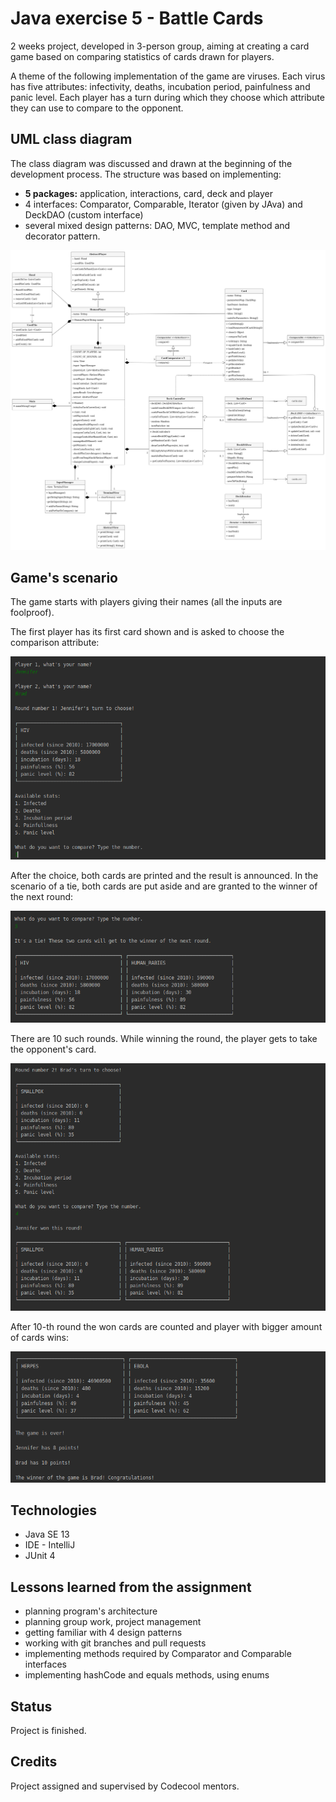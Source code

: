 # Java exercise 5 - Battle Cards
2 weeks project, developed in 3-person group, aiming at creating a card game based on comparing statistics of cards drawn for players.

A theme of the following implementation of the game are viruses. Each virus has five attributes: infectivity, deaths, incubation period, painfulness and panic level. Each player has a turn during which they choose which attribute they can use to compare to the opponent.
## UML class diagram
The class diagram was discussed and drawn at the beginning of the development process. The structure was based on implementing:
* **5 packages:** application, interactions, card, deck and player 
* 4 interfaces: Comparator, Comparable, Iterator (given by JAva) and DeckDAO (custom interface)
* several mixed design patterns: DAO, MVC, template method and decorator pattern.

!["Program UML diagram"](src/main/resources/img/UML.png)

## Game's scenario
The game starts with players giving their names (all the inputs are foolproof).

The first player has its first card shown and is asked to choose the comparison attribute:

!["Screenshot1"](src/main/resources/img/1.png)

After the choice, both cards are printed and the result is announced. In the scenario of a tie, both cards are put aside and are granted to the winner of the next round:

!["Screenshot2"](src/main/resources/img/2.png)

There are 10 such rounds. While winning the round, the player gets to take the opponent's card.

!["Screenshot3"](src/main/resources/img/3.png)

After 10-th round the won cards are counted and player with bigger amount of cards wins:


!["Screenshot4"](src/main/resources/img/4.png)

## Technologies
* Java SE 13
* IDE - IntelliJ
* JUnit 4

## Lessons learned from the assignment
* planning program's architecture
* planning group work, project management
* getting familiar with 4 design patterns
* working with git branches and pull requests
* implementing methods required by Comparator and Comparable interfaces
* implementing hashCode and equals methods, using enums

## Status
Project is finished.

## Credits
Project assigned and supervised by Codecool mentors.
